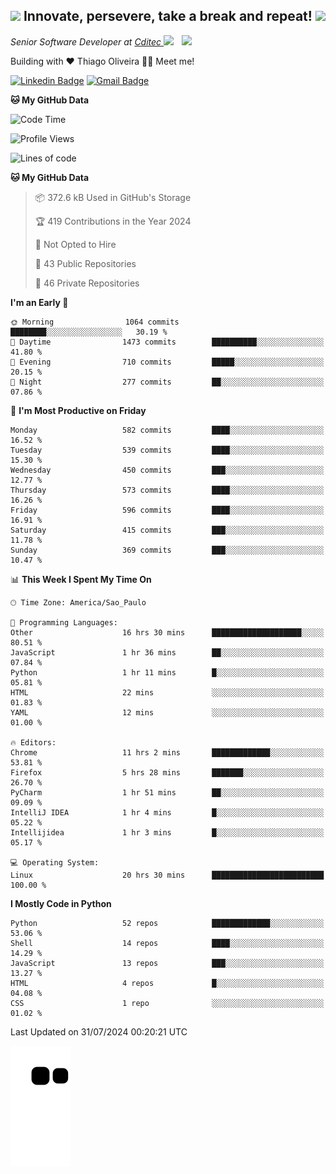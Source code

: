 <h2><img src="https://emojis.slackmojis.com/emojis/images/1531849430/4246/blob-sunglasses.gif?1531849430" width="30"/> Innovate, persevere, take a break and repeat! <img src="https://media.giphy.com/media/12oufCB0MyZ1Go/giphy.gif" width="50"></h2>
<img align='right' src="https://media.giphy.com/media/M9gbBd9nbDrOTu1Mqx/giphy.gif" width="230">
<p><em>Senior Software Developer at <a href="https://www.cditec.com.br/">Cditec
</a><img src="https://media.giphy.com/media/WUlplcMpOCEmTGBtBW/giphy.gif" width="30"> 
</em></p>



Building with ❤️ Thiago Oliveira 👋🏽 Meet me!

[![Linkedin Badge](https://img.shields.io/badge/-Thiago-blue?style=flat-square&logo=Linkedin&logoColor=white&link=https://www.linkedin.com/in/tgmarinho/)](https://www.linkedin.com/in/thiagoceconelo/) 
[![Gmail Badge](https://img.shields.io/badge/-thiceconelo@gmail.com-c14438?style=flat-square&logo=Gmail&logoColor=white&link=mailto:thiceconelo@gmail.com)](mailto:thiceconelo@gmail.com)

</em></p>

<!-- <span style="height ">
![Anurag's GitHub stats](https://github-readme-stats.vercel.app/api?username=arthurspk&show_icons=true&theme=tokyonight)
</span> -->

**🐱 My GitHub Data** 
<!--START_SECTION:waka-->
![Code Time](http://img.shields.io/badge/Code%20Time-1%2C536%20hrs%2033%20mins-blue)

![Profile Views](http://img.shields.io/badge/Profile%20Views-10-blue)

![Lines of code](https://img.shields.io/badge/From%20Hello%20World%20I%27ve%20Written-4.9%20million%20lines%20of%20code-blue)

**🐱 My GitHub Data** 

> 📦 372.6 kB Used in GitHub's Storage 
 > 
> 🏆 419 Contributions in the Year 2024
 > 
> 🚫 Not Opted to Hire
 > 
> 📜 43 Public Repositories 
 > 
> 🔑 46 Private Repositories 
 > 
**I'm an Early 🐤** 

```text
🌞 Morning                1064 commits        ████████░░░░░░░░░░░░░░░░░   30.19 % 
🌆 Daytime                1473 commits        ██████████░░░░░░░░░░░░░░░   41.80 % 
🌃 Evening                710 commits         █████░░░░░░░░░░░░░░░░░░░░   20.15 % 
🌙 Night                  277 commits         ██░░░░░░░░░░░░░░░░░░░░░░░   07.86 % 
```
📅 **I'm Most Productive on Friday** 

```text
Monday                   582 commits         ████░░░░░░░░░░░░░░░░░░░░░   16.52 % 
Tuesday                  539 commits         ████░░░░░░░░░░░░░░░░░░░░░   15.30 % 
Wednesday                450 commits         ███░░░░░░░░░░░░░░░░░░░░░░   12.77 % 
Thursday                 573 commits         ████░░░░░░░░░░░░░░░░░░░░░   16.26 % 
Friday                   596 commits         ████░░░░░░░░░░░░░░░░░░░░░   16.91 % 
Saturday                 415 commits         ███░░░░░░░░░░░░░░░░░░░░░░   11.78 % 
Sunday                   369 commits         ███░░░░░░░░░░░░░░░░░░░░░░   10.47 % 
```


📊 **This Week I Spent My Time On** 

```text
🕑︎ Time Zone: America/Sao_Paulo

💬 Programming Languages: 
Other                    16 hrs 30 mins      ████████████████████░░░░░   80.51 % 
JavaScript               1 hr 36 mins        ██░░░░░░░░░░░░░░░░░░░░░░░   07.84 % 
Python                   1 hr 11 mins        █░░░░░░░░░░░░░░░░░░░░░░░░   05.81 % 
HTML                     22 mins             ░░░░░░░░░░░░░░░░░░░░░░░░░   01.83 % 
YAML                     12 mins             ░░░░░░░░░░░░░░░░░░░░░░░░░   01.00 % 

🔥 Editors: 
Chrome                   11 hrs 2 mins       █████████████░░░░░░░░░░░░   53.81 % 
Firefox                  5 hrs 28 mins       ███████░░░░░░░░░░░░░░░░░░   26.70 % 
PyCharm                  1 hr 51 mins        ██░░░░░░░░░░░░░░░░░░░░░░░   09.09 % 
IntelliJ IDEA            1 hr 4 mins         █░░░░░░░░░░░░░░░░░░░░░░░░   05.22 % 
Intellijidea             1 hr 3 mins         █░░░░░░░░░░░░░░░░░░░░░░░░   05.17 % 

💻 Operating System: 
Linux                    20 hrs 30 mins      █████████████████████████   100.00 % 
```

**I Mostly Code in Python** 

```text
Python                   52 repos            █████████████░░░░░░░░░░░░   53.06 % 
Shell                    14 repos            ████░░░░░░░░░░░░░░░░░░░░░   14.29 % 
JavaScript               13 repos            ███░░░░░░░░░░░░░░░░░░░░░░   13.27 % 
HTML                     4 repos             █░░░░░░░░░░░░░░░░░░░░░░░░   04.08 % 
CSS                      1 repo              ░░░░░░░░░░░░░░░░░░░░░░░░░   01.02 % 
```




 Last Updated on 31/07/2024 00:20:21 UTC
<!--END_SECTION:waka-->

![Snake animation](https://github.com/rafaballerini/rafaballerini/blob/output/github-contribution-grid-snake.svg)


<!---
ceconelo/ceconelo is a ✨ special ✨ repository because its `README.md` (this file) appears on your GitHub profile.
You can click the Preview link to take a look at your changes.
--->
